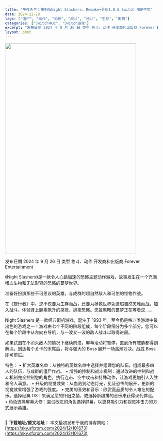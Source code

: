 ```yaml
---
title: "午夜杀生：重制版Night Slashers: Remake+更新1.0.5 Switch NSP中文"
date: 2024-12-28
tags: ["僵尸", "动作", "恐怖", "战斗", "格斗", "生存", "街机"]
categories: ["Switch中文", "Switch游戏"]
excerpt: "发布日期 2024 年 9 月 26 日 类型 格斗、动作 开发商和出版商 Forever Entertainment 《Night Slashers》是一款令人心跳加速的恐怖主题动作游戏，故事发生在一个充满嗜血生物和无法形容的恐怖的噩梦世界。 准备好扮演那些不可思议的英雄，与成群的超自然敌人和可怕&hellip;"
layout: post
---
```


<img class="aligncenter size-full wp-image-101674" src="https://sky.sfcrom.com/wp-content/uploads/2024/12/202412281342598.webp" alt="" width="432" height="692" />

发布日期 2024 年 9 月 26 日
类型 格斗、动作
开发商和出版商 Forever Entertainment

《Night Slashers》是一款令人心跳加速的恐怖主题动作游戏，故事发生在一个充满嗜血生物和无法形容的恐怖的噩梦世界。

准备好扮演那些不可思议的英雄，与成群的超自然敌人和可怕的怪物作战。

在《夜行者》中，您不仅要为生存而战，还要为拯救世界免遭超自然灾难而战。加入战斗，体验肾上腺素飙升的感觉，拥抱恐怖。您最黑暗的噩梦正在等着您……

Night Slashers 是一款经典街机游戏，诞生于 1993 年，至今仍是格斗类游戏中最出色的游戏之一！游戏由七个不同的阶段组成，每个阶段细分为多个部分。您可以在每个阶段中从左向右导航，与一波又一波的敌人战斗以取得进展。

如果试图在不消灭敌人的情况下继续前进，屏幕滚动将暂停，直到所有威胁都得到解决。到达每个关卡的末尾后，将与强大的 Boss 展开一场高潮对决。战胜 Boss 即可前进。

特色：
• 扩大英雄名单：从独特的英雄名单中选择并组建您的队伍。组成最多四人的队伍，与成群的僵尸作战。
• 增强的控制和战斗机制：通过改进的控制和战斗机制完全控制您的角色。执行连击、空中攻击和特殊动作，让游戏更加引人入胜和令人满意。
• 升级的视觉效果：从血溅到动态灯光，见证恐怖的展开，更新的视觉效果增强了游戏的强度。
• 完美的音效和音乐：欣赏高品质的令人难忘的配乐。选择经典 OST 来满足您的怀旧之情，或选择新编排的音乐来获得现代体验。
• 角色选择屏幕大修：尝试改进的角色选择屏幕，以更具吸引力和视觉冲击力的方式展示英雄。

---
📖 **下载地址/原文地址：** 本文最初发布于我的博客网站：[https://sky.sfcrom.com/2024/12/101673](https://sky.sfcrom.com/2024/12/101673)
